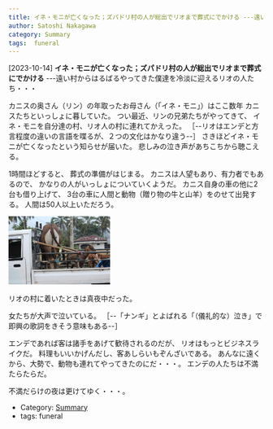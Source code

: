 ```yaml
---
title: イネ・モニが亡くなった；ズパドリ村の人が総出でリオまで葬式にでかける ---遠い村からはるばるやってきた僕達を冷淡に迎えるリオの人たち・・・
author: Satoshi Nakagawa
category: Summary
tags:  funeral
---
```


[2023-10-14] **イネ・モニが亡くなった；ズパドリ村の人が総出でリオまで葬式にでかける**  ---遠い村からはるばるやってきた僕達を冷淡に迎えるリオの人たち・・・

 カニスの奥さん（リン）の年取ったお母さん（「イネ・モニ」）はここ数年
カニスたちといっしょに暮していた。
つい最近、リンの兄弟たちがやってきて、
イネ・モニを自分達の村、リオ人の村に連れてかえった。
［--リオはエンデと方言程度の違いの言語を喋るが、２つの文化はかなり違う--］
さきほどイネ・モニが亡くなったという知らせが届いた。
悲しみの泣き声があちこちから聴こえる。

 1時間ほどすると、
葬式の準備がはじまる。
カニスは人望もあり、有力者でもあるので、
かなりの人がいっしょについていくようだ。
カニス自身の車の他に2台も借り上げて、
3台の車に人間と動物（贈り物の牛と山羊）をのせて出発する。
人間は50人以上いただろう。

<a href="/pict/2023-10-15-eko.jpg">
<img src="/pict/2023-10-15-eko.jpg" alt="" width="200"/></a>

 リオの村に着いたときは真夜中だった。

 女たちが大声で泣いている。
［--「ナンギ」とよばれる「（儀礼的な）泣き」で即興の歌詞をきそう意味もある--］

 エンデであれば客は諸手をあげて歓待されるのだが、
リオはもっとビジネスライクだ。
料理もいいかげんだし、客あしらいもぞんざいである。
あんなに遠くから、大勢で、動物も連れてやってきたのにだ・・・。
エンデの人たちは不満たらたらだ。

 不満だらけの夜は更けてゆく・・・。

- Category: [Summary](https://merapano.github.io/categories.html#Summary)
- tags:  funeral

